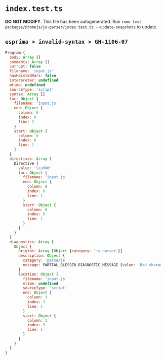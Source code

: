 # `index.test.ts`

**DO NOT MODIFY**. This file has been autogenerated. Run `rome test packages/@romejs/js-parser/index.test.ts --update-snapshots` to update.

## `esprima > invalid-syntax > GH-1106-07`

```javascript
Program {
  body: Array []
  comments: Array []
  corrupt: false
  filename: 'input.js'
  hasHoistedVars: false
  interpreter: undefined
  mtime: undefined
  sourceType: 'script'
  syntax: Array []
  loc: Object {
    filename: 'input.js'
    end: Object {
      column: 0
      index: 9
      line: 2
    }
    start: Object {
      column: 0
      index: 0
      line: 1
    }
  }
  directives: Array [
    Directive {
      value: '\\u000'
      loc: Object {
        filename: 'input.js'
        end: Object {
          column: 8
          index: 8
          line: 1
        }
        start: Object {
          column: 0
          index: 0
          line: 1
        }
      }
    }
  ]
  diagnostics: Array [
    Object {
      origins: Array [Object {category: 'js-parser'}]
      description: Object {
        category: 'parse/js'
        message: PARTIAL_BLESSED_DIAGNOSTIC_MESSAGE {value: 'Bad character escape sequence'}
      }
      location: Object {
        filename: 'input.js'
        mtime: undefined
        sourceType: 'script'
        end: Object {
          column: 3
          index: 3
          line: 1
        }
        start: Object {
          column: 3
          index: 3
          line: 1
        }
      }
    }
  ]
}
```
